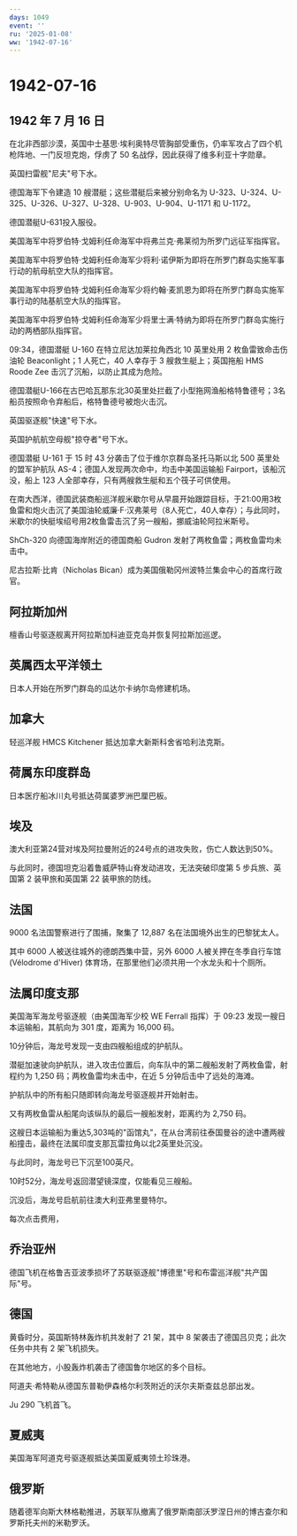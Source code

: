 ```yaml
---
days: 1049
event: ''
ru: '2025-01-08'
ww: '1942-07-16'
---
```


# 1942-07-16

## 1942 年 7 月 16 日

在北非西部沙漠，英国中士基思·埃利奥特尽管胸部受重伤，仍率军攻占了四个机枪阵地、一门反坦克炮，俘虏了
50 名战俘，因此获得了维多利亚十字勋章。

英国扫雷舰"尼夫"号下水。

德国海军下令建造 10 艘潜艇；这些潜艇后来被分别命名为
U-323、U-324、U-325、U-326、U-327、U-328、U-903、U-904、U-1171 和
U-1172。

德国潜艇U-631投入服役。

美国海军中将罗伯特·戈姆利任命海军中将弗兰克·弗莱彻为所罗门远征军指挥官。

美国海军中将罗伯特·戈姆利任命海军少将利·诺伊斯为即将在所罗门群岛实施军事行动的航母航空大队的指挥官。

美国海军中将罗伯特·戈姆利任命海军少将约翰·麦凯恩为即将在所罗门群岛实施军事行动的陆基航空大队的指挥官。

美国海军中将罗伯特·戈姆利任命海军少将里士满·特纳为即将在所罗门群岛实施行动的两栖部队指挥官。

09:34，德国潜艇 U-160 在特立尼达加莱拉角西北 10 英里处用 2
枚鱼雷致命击伤油轮 Beaconlight；1 人死亡，40 人幸存于 3
艘救生艇上；英国拖船 HMS Roode Zee 击沉了沉船，以防止其成为危险。

德国潜艇U-166在古巴哈瓦那东北30英里处拦截了小型拖网渔船格特鲁德号；3名船员按照命令弃船后，格特鲁德号被炮火击沉。

英国驱逐舰"快速"号下水。

英国护航航空母舰"掠夺者"号下水。

德国潜艇 U-161 于 15 时 43 分袭击了位于维尔京群岛圣托马斯以北 500
英里处的盟军护航队 AS-4；德国人发现两次命中，均击中美国运输船
Fairport，该船沉没，船上 123
人全部幸存，只有两艘救生艇和五个筏子可供使用。

在南大西洋，德国武装商船巡洋舰米歇尔号从早晨开始跟踪目标，于21:00用3枚鱼雷和炮火击沉了美国油轮威廉·F·汉弗莱号（8人死亡，40人幸存）；与此同时，米歇尔的快艇埃绍号用2枚鱼雷击沉了另一艘船，挪威油轮阿拉米斯号。

ShCh-320 向德国海岸附近的德国商船 Gudron
发射了两枚鱼雷；两枚鱼雷均未击中。

尼古拉斯·比肯（Nicholas
Bican）成为美国俄勒冈州波特兰集会中心的首席行政官。

## 阿拉斯加州

檀香山号驱逐舰离开阿拉斯加科迪亚克岛并恢复阿拉斯加巡逻。

## 英属西太平洋领土

日本人开始在所罗门群岛的瓜达尔卡纳尔岛修建机场。

## 加拿大

轻巡洋舰 HMCS Kitchener 抵达加拿大新斯科舍省哈利法克斯。

## 荷属东印度群岛

日本医疗船冰川丸号抵达荷属婆罗洲巴厘巴板。

## 埃及

澳大利亚第24营对埃及阿拉曼附近的24号点的进攻失败，伤亡人数达到50%。

与此同时，德国坦克沿着鲁威萨特山脊发动进攻，无法突破印度第 5
步兵旅、英国第 2 装甲旅和英国第 22 装甲旅的防线。

## 法国

9000 名法国警察进行了围捕，聚集了 12,887 名在法国境外出生的巴黎犹太人。

其中 6000 人被送往城外的德朗西集中营，另外 6000 人被关押在冬季自行车馆
(Vélodrome d\'Hiver) 体育场，在那里他们必须共用一个水龙头和十个厕所。

## 法属印度支那

美国海军海龙号驱逐舰（由美国海军少校 WE Ferrall 指挥）于 09:23
发现一艘日本运输船，其航向为 301 度，距离为 16,000 码。

10分钟后，海龙号发现一支由四艘船组成的护航队。

潜艇加速驶向护航队，进入攻击位置后，向车队中的第二艘船发射了两枚鱼雷，射程约为
1,250 码；两枚鱼雷均未击中，在近 5 分钟后击中了远处的海滩。

护航队中的所有船只随即转向海龙号驱逐舰并开始射击。

又有两枚鱼雷从船尾向该纵队的最后一艘船发射，距离约为 2,750 码。

这艘日本运输船为重达5,303吨的"函馆丸"，在从台湾前往泰国曼谷的途中遭两艘船撞击，最终在法属印度支那瓦雷拉角以北2英里处沉没。

与此同时，海龙号已下沉至100英尺。

10时52分，海龙号返回潜望镜深度，仅能看见三艘船。

沉没后，海龙号启航前往澳大利亚弗里曼特尔。

每次点击费用，

## 乔治亚州

德国飞机在格鲁吉亚波季损坏了苏联驱逐舰"博德里"号和布雷巡洋舰"共产国际"号。

## 德国

黄昏时分，英国斯特林轰炸机共发射了 21 架，其中 8
架袭击了德国吕贝克；此次任务中共有 2 架飞机损失。

在其他地方，小股轰炸机袭击了德国鲁尔地区的多个目标。

阿道夫·希特勒从德国东普勒伊森格尔利茨附近的沃尔夫斯查兹总部出发。

Ju 290 飞机首飞。

## 夏威夷

美国海军阿道克号驱逐舰抵达美国夏威夷领土珍珠港。

## 俄罗斯

随着德军向斯大林格勒推进，苏联军队撤离了俄罗斯南部沃罗涅日州的博古查尔和罗斯托夫州的米勒罗沃。